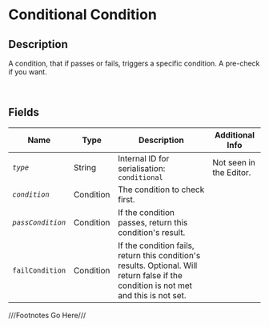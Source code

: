 Conditional Condition
============= 

## Description

A condition, that if passes or fails, triggers a specific condition. A pre-check if you want.

<br />

## Fields

| Name     | Type   | Description | Additional Info |
| -------- | ------ | ----------- | --------------- |
| *`type`* | String |      Internal ID for serialisation: `conditional`       |         Not seen in the Editor.        |
| *`condition`* | Condition |      The condition to check first.       |                 |
| *`passCondition`* | Condition |      If the condition passes, return this condition's result.       |                 |
| `failCondition` | Condition |      If the condition fails, return this condition's results. Optional. Will return false if the condition is not met and this is not set.       |                 |

///Footnotes Go Here///

[^-1]: Fields in *italics* are required for the Object to be valid.  
